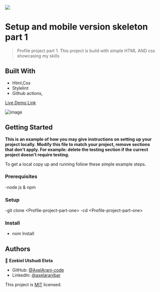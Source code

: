 ![](https://img.shields.io/badge/Microverse-blueviolet)

# Setup and mobile version skeleton part 1

> Profile project part 1.
This project is build with simple HTML AND css showcasing my skills

## Built With

- Html,Css
- Stylelint
- Github actions,

[Live Demo Link](https://axelarani-code.github.io/Porfolio_My/)

![image](https://user-images.githubusercontent.com/81693905/175304537-ca203c36-cd3e-4ce2-9a95-c5a336d413c4.png)



## Getting Started

**This is an example of how you may give instructions on setting up your project locally.**
**Modify this file to match your project, remove sections that don't apply. For example: delete the testing section if the currect project doesn't require testing.**


To get a local copy up and running follow these simple example steps.

### Prerequisites
-node js & npm

### Setup
-git clone \<Profile-project-part-one>
-cd \<Profile-project-part-one>

### Install
- nom Install

<!--### Usage -->

<!--### Run tests-->

<!--### Deployment-->



## Authors

👤 **Ezekiel Utshudi Eteta**

- GitHub: [@AxelArani-code](https://github.com/AxelArani-code)
- LinkedIn: [@axelaranibar](https://www.linkedin.com/in/axel-aranibar-942767198/)


This project is [MIT](./MIT.md) licensed.
